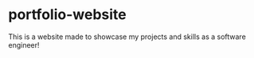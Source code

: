 # portfolio-website
This is a website made to showcase my projects and skills as a software engineer!
